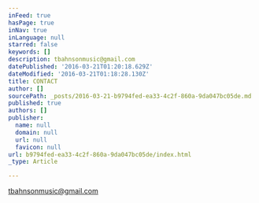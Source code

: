 ```yaml
---
inFeed: true
hasPage: true
inNav: true
inLanguage: null
starred: false
keywords: []
description: tbahnsonmusic@gmail.com
datePublished: '2016-03-21T01:20:18.629Z'
dateModified: '2016-03-21T01:18:28.130Z'
title: CONTACT
author: []
sourcePath: _posts/2016-03-21-b9794fed-ea33-4c2f-860a-9da047bc05de.md
published: true
authors: []
publisher:
  name: null
  domain: null
  url: null
  favicon: null
url: b9794fed-ea33-4c2f-860a-9da047bc05de/index.html
_type: Article

---
```

tbahnsonmusic@gmail.com